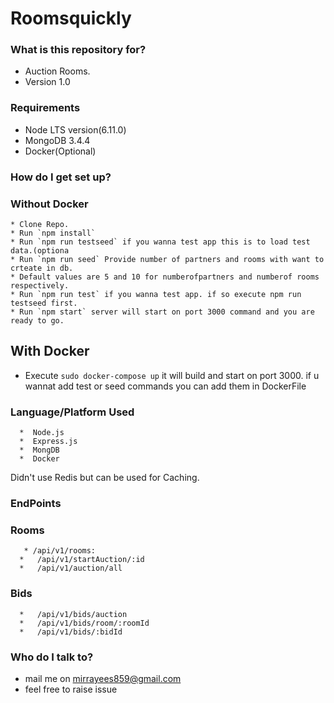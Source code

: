 # Roomsquickly
   
### What is this repository for? ###

*  Auction Rooms.
* Version 1.0   

### Requirements ###

 * Node LTS version(6.11.0) 
 * MongoDB 3.4.4
 * Docker(Optional)
 
### How do I get set up? ###
  ### Without Docker 
    * Clone Repo.
    * Run `npm install` 
    * Run `npm run testseed` if you wanna test app this is to load test data.(optiona
    * Run `npm run seed` Provide number of partners and rooms with want to crteate in db.
    * Default values are 5 and 10 for numberofpartners and numberof rooms respectively.
    * Run `npm run test` if you wanna test app. if so execute npm run testseed first. 
    * Run `npm start` server will start on port 3000 command and you are ready to go.
    
## With Docker    
  * Execute `sudo docker-compose up`
   it will build and start on port 3000. if u wannat add test or seed commands you can add them in DockerFile

### Language/Platform Used ### 
      *  Node.js
      *  Express.js
      *  MongDB
      *  Docker
   Didn't use Redis but can be used for Caching.   
 ### EndPoints
  ### Rooms
       * /api/v1/rooms:        
      *   /api/v1/startAuction/:id          
      *   /api/v1/auction/all
  ### Bids
      *   /api/v1/bids/auction
      *   /api/v1/bids/room/:roomId
      *   /api/v1/bids/:bidId
### Who do I talk to? ###

* mail me on mirrayees859@gmail.com
* feel free to raise issue
